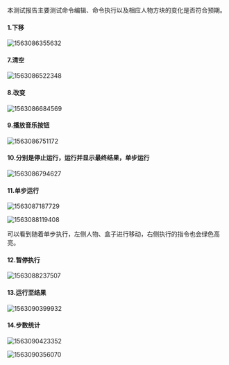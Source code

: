 本测试报告主要测试命令编辑、命令执行以及相应人物方块的变化是否符合预期。

#### 1.下移

![1563086355632](测试图片/1563086355632.png)

#### 7.清空

![1563086522348](测试图片/1563086522348.png)

#### 8.改变

![1563086684569](测试图片/1563086684569.png)

#### 9.播放音乐按钮

![1563086751172](测试图片/1563086751172.png)

#### 10.分别是停止运行，运行并显示最终结果，单步运行

![1563086794627](测试图片/1563086794627.png)

#### 11.单步运行

![1563087187729](测试图片/1563087187729.png)

![1563088119408](测试图片/1563088119408.png)

可以看到随着单步执行，左侧人物、盒子进行移动，右侧执行的指令也会绿色高亮。

#### 12.暂停执行

![1563088237507](测试图片/1563088237507.png)

#### 13.运行至结果

![1563090399932](测试图片/1563090399932.png)

#### 14.步数统计

![1563090423352](测试图片/1563090423352.png)

![1563090356070](测试图片/1563090356070.png)